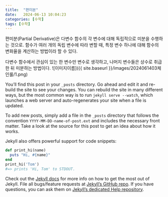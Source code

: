 ```yaml
---
title:  "편미분"
date:   2024-06-13 10:04:23
categories: [수학]
tags: [수학]
---
```

편미분(Partial Derivative)은 다변수 함수의 각 변수에 대해 독립적으로 미분을 수행하는 것으로. 함수가 여러 개의 독립 변수에 따라 변할 때, 특정 변수 하나에 대해 함수의 변화율을 계산하는 방법이라 할 수 있다.  

다변수 함수에서 관심이 있는 한 변수만 변수로 생각하고, 나머지 변수들은 상수로 취급한 뒤 미분하는 방법이다.
![이미지이름]({{ site.baseurl }}/images/2024061403체인룰/1.png)


You’ll find this post in your `_posts` directory. Go ahead and edit it and re-build the site to see your changes. You can rebuild the site in many different ways, but the most common way is to run `jekyll serve --watch`, which launches a web server and auto-regenerates your site when a file is updated.

To add new posts, simply add a file in the `_posts` directory that follows the convention `YYYY-MM-DD-name-of-post.ext` and includes the necessary front matter. Take a look at the source for this post to get an idea about how it works.

Jekyll also offers powerful support for code snippets:

``` ruby
def print_hi(name)
  puts "Hi, #{name}"
end
print_hi('Tom')
#=> prints 'Hi, Tom' to STDOUT.
```

Check out the [Jekyll docs][jekyll] for more info on how to get the most out of Jekyll. File all bugs/feature requests at [Jekyll’s GitHub repo][jekyll-gh]. If you have questions, you can ask them on [Jekyll’s dedicated Help repository][jekyll-help].

[jekyll]:      http://jekyllrb.com
[jekyll-gh]:   https://github.com/jekyll/jekyll
[jekyll-help]: https://github.com/jekyll/jekyll-help
